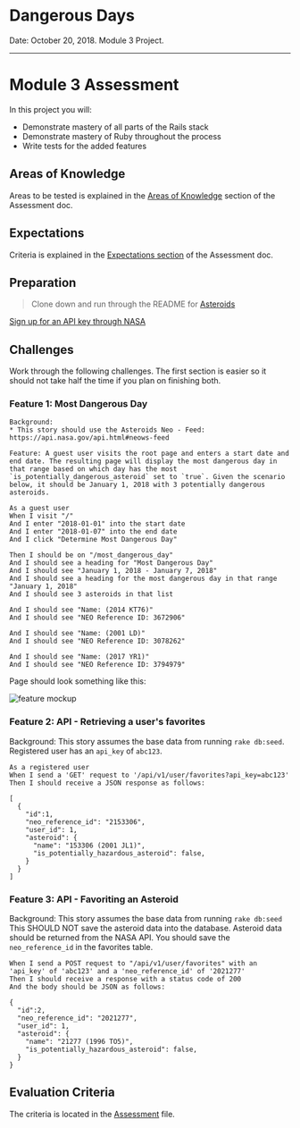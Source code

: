 # Dangerous Days
Date: October 20, 2018. Module 3 Project.

---------------------------------------------------------------------------------------------------------------------------
# Module 3 Assessment

In this project you will:

* Demonstrate mastery of all parts of the Rails stack
* Demonstrate mastery of Ruby throughout the process
* Write tests for the added features

## Areas of Knowledge

Areas to be tested is explained in the [Areas of Knowledge](https://github.com/turingschool/lesson_plans/blob/master/ruby_03-professional_rails_applications/assessment.md#areas-of-knowledge) section of the Assessment doc.

## Expectations

Criteria is explained in the [Expectations section](http://backend.turing.io/module3/lessons/assessment#expectations) of the Assessment doc.


## Preparation

> Clone down and run through the README for [Asteroids](https://github.com/turingschool-examples/asteroids)

[Sign up for an API key through NASA](https://api.nasa.gov/index.html#apply-for-an-api-key)

## Challenges

Work through the following challenges. The first section is easier so it should not take half the time if you plan on finishing both.

### Feature 1: Most Dangerous Day

```
Background:
* This story should use the Asteroids Neo - Feed: https://api.nasa.gov/api.html#neows-feed

Feature: A guest user visits the root page and enters a start date and end date. The resulting page will display the most dangerous day in that range based on which day has the most `is_potentially_dangerous_asteroid` set to `true`. Given the scenario below, it should be January 1, 2018 with 3 potentially dangerous asteroids.

As a guest user
When I visit "/"
And I enter "2018-01-01" into the start date
And I enter "2018-01-07" into the end date
And I click "Determine Most Dangerous Day"

Then I should be on "/most_dangerous_day"
And I should see a heading for "Most Dangerous Day"
And I should see "January 1, 2018 - January 7, 2018"
And I should see a heading for the most dangerous day in that range "January 1, 2018"
And I should see 3 asteroids in that list

And I should see "Name: (2014 KT76)"
And I should see "NEO Reference ID: 3672906"

And I should see "Name: (2001 LD)"
And I should see "NEO Reference ID: 3078262"

And I should see "Name: (2017 YR1)"
And I should see "NEO Reference ID: 3794979"
```

Page should look something like this:

![feature mockup](./lib/assets/asteroids_mockup.png)

### Feature 2: API - Retrieving a user's favorites

Background: This story assumes the base data from running `rake db:seed`. Registered user has an `api_key` of `abc123`.

```
As a registered user
When I send a 'GET' request to '/api/v1/user/favorites?api_key=abc123'
Then I should receive a JSON response as follows:
```

```
[
  {
    "id":1,
    "neo_reference_id": "2153306",
    "user_id": 1,
    "asteroid": {
      "name": "153306 (2001 JL1)",
      "is_potentially_hazardous_asteroid": false,
    }
  }
]
```

### Feature 3: API - Favoriting an Asteroid

Background: This story assumes the base data from running `rake db:seed`
This SHOULD NOT save the asteroid data into the database. Asteroid data should be returned from the NASA API. You should save the `neo_reference_id` in the favorites table.

```
When I send a POST request to "/api/v1/user/favorites" with an 'api_key' of 'abc123' and a 'neo_reference_id' of '2021277'
Then I should receive a response with a status code of 200
And the body should be JSON as follows:
```

```
{
  "id":2,
  "neo_reference_id": "2021277",
  "user_id": 1,
  "asteroid": {
    "name": "21277 (1996 TO5)",
    "is_potentially_hazardous_asteroid": false,
  }
}
```

## Evaluation Criteria

The criteria is located in the [Assessment](http://backend.turing.io/module3/lessons/assessment) file.
